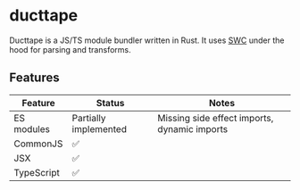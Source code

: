 # ducttape

Ducttape is a JS/TS module bundler written in Rust. It uses [SWC](https://swc.rs/) under the hood for parsing and transforms.

## Features

| Feature    | Status                | Notes                                        |
| ---------- | --------------------- | -------------------------------------------- |
| ES modules | Partially implemented | Missing side effect imports, dynamic imports |
| CommonJS   | ✅                     |                                              |
| JSX        | ✅                     |                                              |
| TypeScript | ✅                     |                                              |